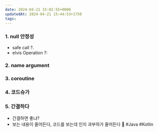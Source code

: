 ```yaml
---
date: 2024-04-21 15:02:55+0000
updatedAt: 2024-04-21 15:44:53+1750
tags: 
---
```

### 1. null 안정성
- safe call ?.
- elvis Operation ?:
### 2. name argument
### 3. coroutine
### 4. 코드슈가

### 5. 간결하다 
- 간결하면 좋냐?
- 보는 내용이 줄어든다, 코드를 보는데 인지 과부하가 줄어든다

#Java 
#Kotlin 